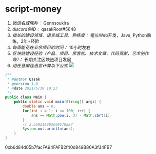 # script-money

1. *微信名或昵称：* Gennsoukira
2. *discord的ID：* qasakRoot#5648
3. *擅长的建设领域、语言或工具、熟练度：* 擅长Web开发，Java, Python熟练，2年+经验
4. *每周能花在业余项目的时间：* 10小时左右
5. *区块链建设经验（产品、项目、黑客松、技术文章、代码贡献、艺术创作等）：* 长期关注区块链项目发展
6. *用任意编程语言计算以下公式*
![](https://latex.codecogs.com/svg.image?\sum_{n=1}^{100}\left&space;(n^{3}-\sqrt[3]{n}&space;\right&space;))

```Java
/**
 * @author Qasak
 * @version 1.0
 * @date 2021/5/30 19:23
 */
public class Main {
    public static void main(String[] args) {
        double ans = 0;
        for(int i = 1; i <= 100; i++) {
            ans += Math.pow(i, 3) - Math.cbrt(i);
        }
        // 2.5502149836096782E7
        System.out.println(ans);
    }
}
```
0xb6d84d05b7facFA94FAFB2f40d849B80A3f34FB7
